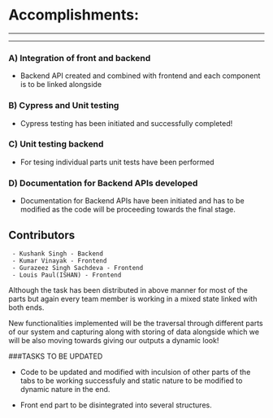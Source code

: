 # Accomplishments:
--------
--------




### A) Integration of front and backend

 - Backend API created and combined with frontend and each component is to be linked alongside
 
### B) Cypress and Unit testing

 - Cypress testing has been initiated and successfully completed!

### C) Unit testing backend

 - For tesing individual parts unit tests have been performed 
 
### D) Documentation for Backend APIs developed
 
  - Documentation for Backend APIs have been initiated and has to be modified as the code will be proceeding towards the final stage.

## Contributors 

	 - Kushank Singh - Backend
	 - Kumar Vinayak - Frontend
	 - Gurazeez Singh Sachdeva - Frontend
	 - Louis Paul(ISHAN) - Frontend

Although the task has been distributed in above manner for most of the parts but again every team member is working in a mixed state linked with both ends.

New functionalities implemented will be the traversal through different parts of our system and capturing along with storing of data alongside which we will be also moving towards giving our outputs a dynamic look!

###TASKS TO BE UPDATED
- Code to be updated and modified with inculsion of other parts of the tabs to be working successfuly and static nature to be modified to dynamic nature in the end.
 
- Front end part to be disintegrated into several structures.






